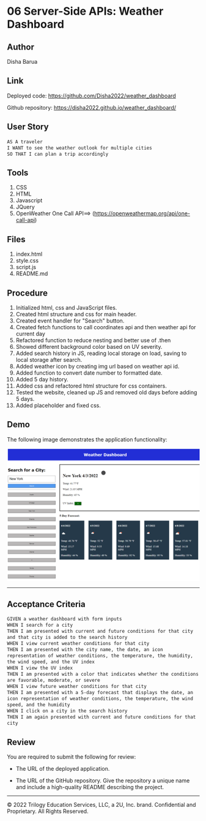 # 06 Server-Side APIs: Weather Dashboard
## Author 
Disha Barua 

## Link
Deployed code: https://github.com/Disha2022/weather_dashboard

Github repository: https://disha2022.github.io/weather_dashboard/

## User Story

```
AS A traveler
I WANT to see the weather outlook for multiple cities
SO THAT I can plan a trip accordingly
```

## Tools
1. CSS
2. HTML
3. Javascript
4. JQuery
5. OpenWeather One Call API==> (https://openweathermap.org/api/one-call-api) 


## Files
1. index.html
2. style.css
3. script.js
4. README.md
## Procedure

1. Initialized html, css and JavaScript files.
2. Created html structure and css for main header.
3. Created event handler for "Search" button.
4. Created fetch functions to call coordinates api and then weather api for current day
5. Refactored function to reduce nesting and better use of .then
6. Showed different background color based on UV severity.
7. Added search history in JS, reading local storage on load, saving to local storage after search.
8. Added weather icon by creating img url based on weather api id.
9. Added function to convert date number to formatted date.
10. Added 5 day history.
11. Added css and refactored html structure for css containers.
12. Tested the website, cleaned up JS and removed old days before adding 5 days.
13. Added placeholder and fixed css.

## Demo
The following image demonstrates the application functionality:

![weather dashboard demo](./assets/images/06-server-side-apis-homework-demo.png)


-------------------------------------------------------------------------------------------------------------
## Acceptance Criteria

```
GIVEN a weather dashboard with form inputs
WHEN I search for a city
THEN I am presented with current and future conditions for that city and that city is added to the search history
WHEN I view current weather conditions for that city
THEN I am presented with the city name, the date, an icon representation of weather conditions, the temperature, the humidity, the wind speed, and the UV index
WHEN I view the UV index
THEN I am presented with a color that indicates whether the conditions are favorable, moderate, or severe
WHEN I view future weather conditions for that city
THEN I am presented with a 5-day forecast that displays the date, an icon representation of weather conditions, the temperature, the wind speed, and the humidity
WHEN I click on a city in the search history
THEN I am again presented with current and future conditions for that city
```


## Review

You are required to submit the following for review:

* The URL of the deployed application.

* The URL of the GitHub repository. Give the repository a unique name and include a high-quality README describing the project.

- - -
© 2022 Trilogy Education Services, LLC, a 2U, Inc. brand. Confidential and Proprietary. All Rights Reserved.
